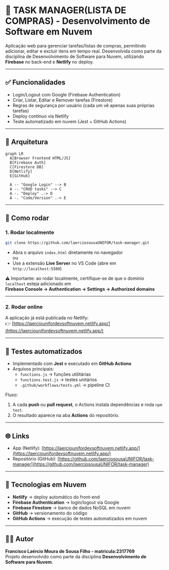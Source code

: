 # 📌 TASK MANAGER(LISTA DE COMPRAS) - Desenvolvimento de Software em Nuvem

Aplicação web para gerenciar tarefas/listas de compras, permitindo adicionar, editar e excluir itens em tempo real. 
Desenvolvida como parte da disciplina de Desenvolvimento de Software para Nuvem, utilizando **Firebase** no back-end e **Netlify** no deploy.

---

## ✅ Funcionalidades
- Login/Logout com Google (Firebase Authentication)
- Criar, Listar, Editar e Remover tarefas (Firestore)
- Regras de segurança por usuário (cada um vê apenas suas próprias tarefas)
- Deploy contínuo via Netlify
- Teste automatizado em nuvem (Jest + GitHub Actions)

---

## 🧱 Arquitetura

```mermaid
graph LR
  A[Browser Frontend HTML/JS]
  B[Firebase Auth]
  C[Firestore DB]
  D[Netlify]
  E[GitHub]

  A -- "Google Login" --> B
  A -- "CRUD tasks" --> C
  A -. "Deploy" .-> D
  A -. "Code/Version" .-> E
```

---

## 🚀 Como rodar

### 1. Rodar localmente
```bash
git clone https://github.com/laerciosousaUNIFOR/task-manager.git
```

- Abra o arquivo `index.html` diretamente no navegador  
  ou  
- Use a extensão **Live Server** no VS Code (abre em `http://localhost:5500`)

⚠️ Importante: ao rodar localmente, certifique-se de que o domínio `localhost` esteja adicionado em  
**Firebase Console → Authentication → Settings → Authorized domains**

---

### 2. Rodar online
A aplicação já está publicada no Netlify:  
👉 [https://laerciounifordevsoftnuvem.netlify.app/](https://laerciounifordevsoftnuvem.netlify.app/)

---

## 🧪 Testes automatizados

- Implementado com **Jest** e executado em **GitHub Actions**
- Arquivos principais:
  - `functions.js` → funções utilitárias
  - `functions.test.js` → testes unitários
  - `.github/workflows/tests.yml` → pipeline CI

Fluxo:
1. A cada **push** ou **pull request**, o Actions instala dependências e roda `npm test`.
2. O resultado aparece na aba **Actions** do repositório.

---

## 🌐 Links
- App (Netlify): [https://laerciounifordevsoftnuvem.netlify.app/](https://laerciounifordevsoftnuvem.netlify.app/)  
- Repositório (GitHub): [https://github.com/laerciosousaUNIFOR/task-manager](https://github.com/laerciosousaUNIFOR/task-manager)

---

## 📖 Tecnologias em Nuvem
- **Netlify** → deploy automático do front-end
- **Firebase Authentication** → login/logout via Google
- **Firebase Firestore** → banco de dados NoSQL em nuvem
- **GitHub** → versionamento do código
- **GitHub Actions** → execução de testes automatizados em nuvem

---

## 👨‍💻 Autor
**Francisco Laércio Moura de Sousa Filho - matricula:2317769**  
Projeto desenvolvido como parte da disciplina **Desenvolvimento de Software para Nuvem**.
